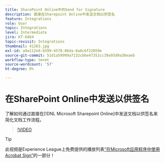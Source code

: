 ```yaml
---
title: SharePoint Online中的Send for Signature
description: 直接在Sharepoint Online中发送文档以供签名
feature: Integrations
role: User
topic: Integrations
level: Intermediate
jira: KT-6464
topic-revisit: Integrations
thumbnail: 41263.jpg
exl-id: a9a112e8-b599-4578-86da-8a8c6f22059e
source-git-commit: 51d1a59999a7132cb6e47351cc39a93d9a38eaeb
workflow-type: tm+mt
source-wordcount: '57'
ht-degree: 0%

---
```


# 在SharePoint Online中发送以供签名

了解如何通过直接在[!DNL Microsoft Sharepoint Online]中发送文档以供签名来简化文档工作流程。

>[!VIDEO](https://video.tv.adobe.com/v/3409576?quality=12&learn=on&hidetitle=true&captions=chi_hans)

>[!TIP]
>
>此视频是Experience League上免费提供的播放列表[“在Microsoft应用程序中使用Acrobat Sign”](https://experienceleague.adobe.com/zh-hans/playlists/acrobat-sign-integrate-microsoft-apps)的一部分！
